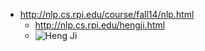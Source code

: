 * http://nlp.cs.rpi.edu/course/fall14/nlp.html
  * http://nlp.cs.rpi.edu/hengji.html
  * ![Heng Ji](http://nlp.cs.rpi.edu/people/image/hengji.jpg)
